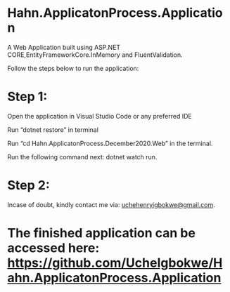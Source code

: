 # Hahn.ApplicatonProcess.Application
A Web Application built using ASP.NET CORE,EntityFrameworkCore.InMemory and FluentValidation.

Follow the steps below to run the application:

# Step 1:
Open the application in Visual Studio Code or any preferred IDE 

Run “dotnet restore” in terminal

Run “cd Hahn.ApplicatonProcess.December2020.Web” in the terminal.

Run the following command next: dotnet watch run.

# Step 2:



Incase of doubt, kindly contact me via: uchehenryigbokwe@gmail.com.

# The finished application can be accessed here: https://github.com/UcheIgbokwe/Hahn.ApplicatonProcess.Application
